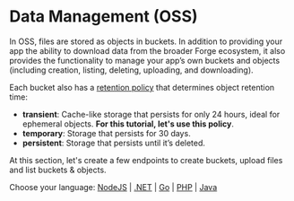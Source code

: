 # Data Management (OSS)

In OSS, files are stored as objects in buckets. In addition to providing your app the ability to download data from the broader Forge ecosystem, it also provides the functionality to manage your app’s own buckets and objects (including creation, listing, deleting, uploading, and downloading).

Each bucket also has a [retention policy](https://developer.autodesk.com/en/docs/data/v2/overview/retention-policy/) that determines object retention time:

 - **transient**: Cache-like storage that persists for only 24 hours, ideal for ephemeral objects. **For this tutorial, let's use this policy**.
 - **temporary**: Storage that persists for 30 days.
 - **persistent**: Storage that persists until it’s deleted.

At this section, let's create a few endpoints to create buckets, upload files and list buckets & objects.
 
Choose your language: [NodeJS](datamanagement/oss/nodejs) | [.NET](datamanagement/oss/net) | [Go](datamanagement/oss/go) | [PHP](datamanagement/oss/php) | [Java](datamanagement/oss/java)
